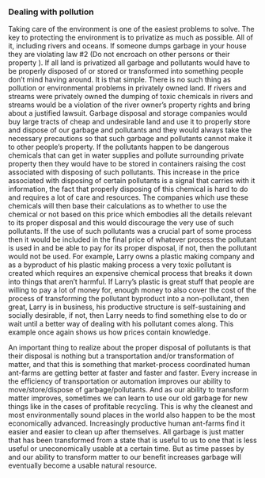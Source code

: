 ### Dealing with pollution

Taking care of the environment is one of the easiest problems to solve. The key to protecting the environment is to privatize as much as possible. All of it, including rivers and oceans. If someone dumps garbage in your house they are violating law #2 (Do not encroach on other persons or their property ). If all land is privatized all garbage and pollutants would have to be properly disposed of or stored or transformed into something people don’t mind having around. It is that simple. There is no such thing as pollution or environmental problems in privately owned land. If rivers and streams were privately owned the dumping of toxic chemicals in rivers and streams would be a violation of the river owner’s property rights and bring about a justified lawsuit. Garbage disposal and storage companies would buy large tracts of cheap and undesirable land and use it to properly store and dispose of our garbage and pollutants and they would always take the necessary precautions so that such garbage and pollutants cannot make it to other people’s property. If the pollutants happen to be dangerous chemicals that can get in water supplies and pollute surrounding private property then they would have to be stored in containers raising the cost associated with disposing of such pollutants. This increase in the price associated with disposing of certain pollutants is a signal that carries with it information, the fact that properly disposing of this chemical is hard to do and requires a lot of care and resources. The companies which use these chemicals will then base their calculations as to whether to use the chemical or not based on this price which embodies all the details relevant to its proper disposal and this would discourage the very use of such pollutants. If the use of such pollutants was a crucial part of some process then it would be included in the final price of whatever process the pollutant is used in and be able to pay for its proper disposal, if not, then the pollutant would not be used. For example, Larry owns a plastic making company and as a byproduct of his plastic making process a very toxic pollutant is created which requires an expensive chemical process that breaks it down into things that aren’t harmful. If Larry’s plastic is great stuff that people are willing to pay a lot of money for, enough money to also cover the cost of the process of transforming the pollutant byproduct into a non-pollutant, then great, Larry is in business, his productive structure is self-sustaining and socially desirable, if not, then Larry needs to find something else to do or wait until a better way of dealing with his pollutant comes along. This example once again shows us how prices contain knowledge.

An important thing to realize about the proper disposal of pollutants is that their disposal is nothing but a transportation and/or transformation of matter, and that this is something that market-process coordinated human ant-farms are getting better at faster and faster and faster. Every increase in the efficiency of transportation or automation improves our ability to move/store/dispose of garbage/pollutants. And as our ability to transform matter improves, sometimes we can learn to use our old garbage for new things like in the cases of profitable recycling. This is why the cleanest and most environmentally sound places in the world also happen to be the most economically advanced. Increasingly productive human ant-farms find it easier and easier to clean up after themselves. All garbage is  just matter that has been transformed from a state that is useful to us to one that is less useful or uneconomically usable at a certain time. But as time passes by and our ability to transform matter to our benefit increases garbage will eventually become a usable natural resource.